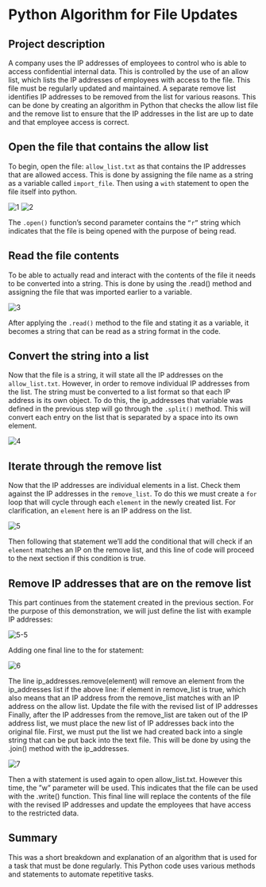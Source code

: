 # Python Algorithm for File Updates

## Project description
A company uses the IP addresses of employees to control who is able to access confidential internal data. This is controlled by the use of  an allow list, which lists the IP addresses of employees with access to the file. This file must be regularly updated and maintained. 
A separate remove list identifies IP addresses to be removed from the list for various reasons. This can be done by creating an algorithm in Python that checks the allow list file and the remove list to ensure that the IP addresses in the list are up to date and that employee access is correct.

## Open the file that contains the allow list

To begin, open the file: `allow_list.txt` as that contains the IP addresses that are allowed access. This is done by assigning the file name as a string as a variable called `import_file`. Then using a `with` statement to open the file itself into python. 

![1](https://github.com/RafUrera/Python-Algorithm-for-File-Updates/assets/161657613/99c57930-6d27-4176-926f-a7eb6c85a4da)
![2](https://github.com/RafUrera/Python-Algorithm-for-File-Updates/assets/161657613/cffa7a6c-5f18-4db8-89db-13ec32111a00)

The `.open()` function’s second parameter contains the `“r”` string which indicates that the file is being opened with the purpose of being read. 

## Read the file contents
To be able to actually read and interact with the contents of the file it needs to be converted into a string.  This is done by using the .read() method and assigning the file that was imported earlier to a variable. 

![3](https://github.com/RafUrera/Python-Algorithm-for-File-Updates/assets/161657613/c8e62642-79b2-4791-afa5-881538e78c76)

After applying the `.read()` method to the file and stating it as a variable, it becomes a string that can be read as a string format in the code. 

## Convert the string into a list
Now that the file is a string, it will state all the IP addresses on the `allow_list.txt`. However, in order to remove individual IP addresses from the list. The string must be converted to a list format so that each IP address is its own object. To do this, the ip_addresses that variable was defined in the previous step will go through the `.split()` method. This will convert each entry on the list that is separated by a space into its own element.

![4](https://github.com/RafUrera/Python-Algorithm-for-File-Updates/assets/161657613/88b01785-627c-49d7-93ad-4336063e56f6)

## Iterate through the remove list
Now that the IP addresses are individual elements in a list. Check them against the IP addresses in the `remove_list`. To do this we must create a `for` loop that will cycle through each `element` in the newly created list. For clarification, an `element` here is an IP address on the list.

![5](https://github.com/RafUrera/Python-Algorithm-for-File-Updates/assets/161657613/2010a6b6-5254-4fb3-a592-4300c8f2123b)

Then following that statement we’ll add the conditional that will check if an `element` matches an IP on the remove list, and this line of code will proceed to the next section if this condition is true.

## Remove IP addresses that are on the remove list
This part continues from the statement created in the previous section. 
For the purpose of this demonstration, we will just define the list with example IP addresses:

![5-5](https://github.com/RafUrera/Python-Algorithm-for-File-Updates/assets/161657613/7281f5ce-e332-496e-91e3-13fe0a426563)

Adding one final line to the for statement:

![6](https://github.com/RafUrera/Python-Algorithm-for-File-Updates/assets/161657613/8648f25b-a807-4621-ae2b-1e5cf2c4512e)

The line ip_addresses.remove(element) will remove an element from the ip_addresses list if the above line: if element in remove_list is true, which also means that an IP address from the remove_list matches with an IP address on the allow list. 
Update the file with the revised list of IP addresses 
Finally, after the IP addresses from the remove_list are taken out of the IP address list, we must place the new list of IP addresses back into the original file. First, we must put the list we had created back into a single string that can be put back into the text file. This will be done by using the .join() method with the ip_addresses. 

![7](https://github.com/RafUrera/Python-Algorithm-for-File-Updates/assets/161657613/ed93eb3e-9a82-47d5-a98c-78237557bf28)

Then a with statement is used again to open allow_list.txt. However this time, the ”w” parameter will be used. This indicates that the file can be used with the .write() function. This final line will replace the contents of the file with the revised IP addresses and update the employees that have access to the restricted data.

## Summary
This was a short breakdown and explanation of an algorithm that is used for a task that must be  done regularly. This Python code uses various methods and statements to automate repetitive tasks. 
